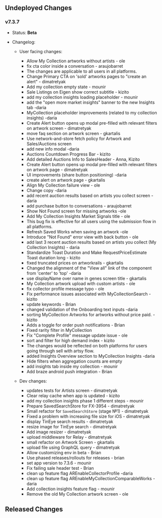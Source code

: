 ## Undeployed Changes

### v7.3.7

- Status: **Beta**
- Changelog:

  - User facing changes:

    - Allow My Collection artworks without artists - ole
    - fix cta color inside a conversation - araujobarret
    - The changes are applicable to all users in all platforms.
    - Change Primary CTA on 'sold' artworks pages to "create an alert" - dimatretyak
    - Add my collection empty state - mounir
    - Sale Listings on Eigen show correct subtitle - kizito
    - add my collection insights loading placeholder - mounir
    - add the "open more market insights" banner to the new Insights tab -daria
    - MyCollection placeholder improvements (related to my collection insights) -daria
    - Create Alert button opens up modal pre-filled with relevant filters on artwork screen - dimatretyak
    - move faq section on artwork screen - gkartalis
    - Use network-and-store fetch policy for Artwork and Sales/Auctions screen
    - add new info modal -daria
    - Auctions Countdown Progress Bar - kizito
    - Add detailed Auctions Info to SalesHeader - Anna, Kizito
    - Create Alert button opens up modal pre-filled with relevant filters on artwork page - dimatretyak
    - UI improvements (share button positioning) -daria
    - create alert on artwork page - gkartalis
    - Align My Collection failure view - ole
    - Change copy -daria
    - add recent auction results based on artists you collect screen -daria
    - add purchase button to conversations - araujobarret
    - Show Not Found screen for missing artworks -ole
    - Add My Collection Insights Market Signals title - ole
    - This bug fix is effective for all users using the submission flow in all platforms.
    - Refresh Saved Works when saving an artwork -ole
    - Introduce "Not Found" error view with back button - ole
    - add last 3 recent auction results based on artists you collect (My Collection Insights) - daria
    - Standardize Toast Duration and Make RequestPriceEstimate Toast duration long - kizito
    - fixed truncated prices on artworkrails - gkartalis
    - Changed the alignment of the "View all" link of the <SectionTitle/> component from 'center' to 'top' -daria
    - use displayName over name in genes screen title - gkartalis
    - My Collection artwork upload with custom artists - ole
    - fix collector profile message typo - ole
    - Fix performance issues associated with MyCollectionSearch - kizito
    - update keywords - Brian
    - changed validation of the Onboarding text inputs -daria
    - sorting MyCollection Artworks for artworks without price paid. - kizito
    - Adds a toggle for order push notifications - Brian
    - Fixed rarity filter in MyCollection
    - Fix "Complete Profile" message update issue - ole
    - sort and filter for high demand index - kizito
    - The changes would be reflected on both platforms for users going through sell with artsy flow.
    - added Insights Overview section to MyCollection Insights -daria
    - Hide filters when aggregation counts are empty
    - add insights tab inside my collection - mounir
    - Add braze android push integration - Brian

  - Dev changes:
    - updates tests for Artists screen - dimatretyak
    - Clear relay cache when app is updated - kizito
    - add my collection insights phase 1 different steps - mounir
    - Prepare SavedSearchStore for FX-3954 - dimatretyak
    - Small refactor for `SavedSearchStore` (stage №1) - dimatretyak
    - Fixed a problem with increasing file size for iOS - dimatretyak
    - display TinEye search results - dimatretyak
    - resize image for TinEye search - dimatretyak
    - Add image resizer - dimatretyak
    - upload middleware for Relay - dimatretyak
    - small refactor on Artwork Screen - gkartalis
    - upload file using GraphQL query - dimatretyak
    - Allow customizing env in beta - Brian
    - Use phased releases/rollouts for releases - brian
    - set app version to 7.3.6 - mounir
    - Fix failing sale header test - Brian
    - clean up feature flag AREnableCollectorProfile -daria
    - clean up feature flag AREnableMyCollectionComparableWorks -daria
    - Add collection insights feature flag - mounir
    - Remove the old My Collection artwork screen - ole

<!-- DO NOT CHANGE -->

## Released Changes
